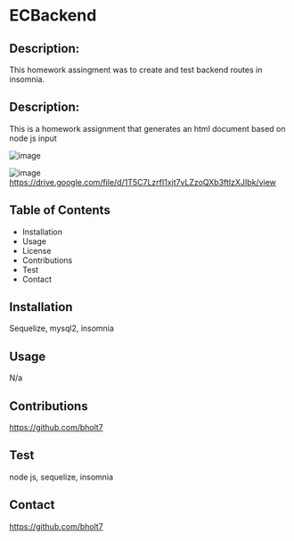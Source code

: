 # ECBackend
## Description:
This homework assingment was to create and test backend routes in insomnia.

## Description:
This is a homework assignment that generates an html document based on node js input

![image](https://user-images.githubusercontent.com/95454993/161433081-ef5f7fb8-256a-4cab-bee4-c32dd661a004.png)

![image](https://user-images.githubusercontent.com/95454993/157361101-7d1332f6-56b6-41d3-9101-88bdc1409f6c.png)
https://drive.google.com/file/d/1T5C7LzrfI1xjt7vLZzoQXb3ftIzXJIbk/view


## Table of Contents
* Installation
* Usage
* License
* Contributions
* Test
* Contact
## Installation
Sequelize, mysql2, insomnia
## Usage
N/a

## Contributions
https://github.com/bholt7

## Test
node js, sequelize, insomnia

## Contact
https://github.com/bholt7



